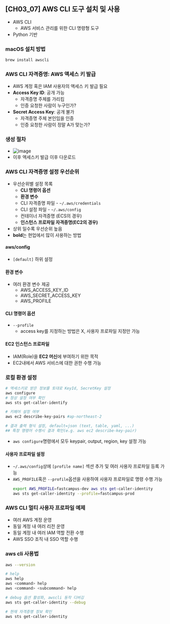 ## [CH03_07] AWS CLI 도구 설치 및 사용
- AWS CLI
  - AWS 서비스 관리를 위한 CLI 명령형 도구
- Python 기반

### macOS 설치 방법
```bash
brew install awscli
```

### AWS CLI 자격증명: AWS 액세스 키 발급
- AWS 계정 혹은 IAM 사용자의 액세스 키 발급 필요
- **Access Key ID**: 공개 가능
  - 자격증명 주체를 가리킴
  - 인증 요청한 사람이 누구인가?
- **Secret Access Key**: 공개 불가
  - 자격증명 주체 본인임을 인증
  - 인증 요청한 사람이 정말 A가 맞는가?

### 생성 절차
- ![image](https://user-images.githubusercontent.com/10006290/190643278-41b12a9f-147c-43e9-8d23-28b1a7d097a2.png)
- 이후 엑세스키 발급 이후 다운로드

### AWS CLI 자격증명 설정 우선순위
- 우선순위별 설정 목록
  - **CLI 명령어 옵션**
  - **환경 변수**
  - CLI 자격증명 파일 - `~/.aws/credentials`
  - CLI 설정 파일 - `~/.aws/config`
  - 컨테이너 자격증명 (ECS의 경우)
  - **인스턴스 프로파일 자격증명(EC2의 경우)**
- 상위 일수록 우선순위 높음
- **bold**는 현업에서 많이 사용하는 방법

#### aws/config
- `[default]` 하위 설정

#### 환경 변수
- 여러 환경 변수 제공
  - AWS_ACCESS_KEY_ID
  - AWS_SECRET_ACCESS_KEY
  - AWS_PROFILE

#### CLI 명령어 옵션
- `--profile`
  - access key를 지정하는 방법은 X, 사용자 프로파일 지정만 가능

#### EC2 인스턴스 프로파일
- IAM(Role)을 **EC2 머신**에 부여하기 위한 목적
- EC2내에서 AWS 서비스에 대한 권한 수행 가능

### 로컬 환경 설정
```bash
# 액세스키로 받은 정보를 토대로 KeyId, SecretKey 설정
aws configure 
# 정상 설정 여부 확인
aws sts get-caller-identify

# 키페어 설정 여부
aws ec2 describe-key-pairs #ap-northeast-2

# 결과 출력 형식 설정, default=json (text, table, yaml, ...)
## 특정 명령어 수행시 결과 확인(e.g. aws ec2 describe-key-pair)
```
- `aws configure`명령에서 모두 keypair, output, region, key 설정 가능

#### 사용자 프로파일 설정
- `~/.aws/config`상에 `[profile name]` 섹션 추가 및 여러 사용자 프로파일 등록 가능
- `AWS_PROFILE`혹은 `--profile`옵션을 사용하여 사용자 프로파일로 명령 수행 가능
  ```bash
  export AWS_PROFILE=fastcampus-dev aws sts get-caller-identity
  aws sts get-caller-identity --profile=fastcampus-prod
  ```

### AWS CLI 멀티 사용자 프로파일 예제
- 여러 AWS 계정 운영
- 동일 계정 내 여러 리전 운영
- 동일 계정 내 여러 IAM 역할 전환 수행
- AWS SSO 조직 내 SSO 역할 수행

### aws cli 사용법
```bash
aws --version

# help
aws help
aws <command> help
aws <command> <subcommand> help

# debug 옵션 활성화, awscli 동작 디버깅
aws sts get-caller-identity --debug

# 현재 자격증명 정보 확인
aws sts get-caller-identity
```
